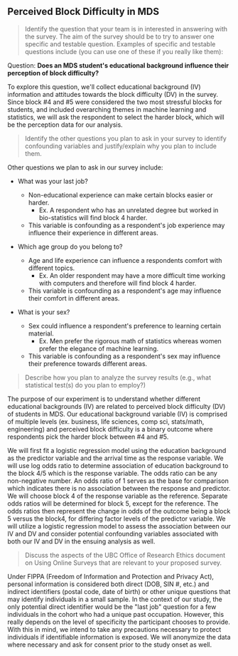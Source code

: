 ## Perceived Block Difficulty in MDS

> Identify the question that your team is in interested in answering with the survey. The aim of the survey should be to try to answer one specific and testable question. Examples of specific and testable questions include (you can use one of these if you really like them):


Question: **Does an MDS student's educational background influence their perception of block difficulty?**

To explore this question, we'll collect educational background (IV) information and attitudes towards the block difficulty (DV) in the survey. Since block #4 and #5 were considered the two most stressful blocks for students, and included overarching themes in machine learning and statistics, we will ask the respondent to select the harder block, which will be the perception data for our analysis.

> Identify the other questions you plan to ask in your survey to identify confounding variables and justify/explain why you plan to include them.

Other questions we plan to ask in our survey include:

  - What was your last job?
    - Non-educational experience can make certain blocks easier or harder.
      - Ex. A respondent who has an unrelated degree but worked in bio-statistics will find block 4 harder.
    - This variable is confounding as a respondent's job experience may influence their experience in different areas. 
    
  - Which age group do you belong to?
    - Age and life experience can influence a respondents comfort with different topics.
      - Ex. An older respondent may have a more difficult time working with computers and therefore will find block 4 harder.
    - This variable is confounding as a respondent's age may influence their comfort in different areas. 
    
  - What is your sex?
    - Sex could influence a respondent's preference to learning certain material.
      - Ex. Men prefer the rigorous math of statistics whereas women prefer the elegance of machine learning.
    - This variable is confounding as a respondent's sex may influence their preference towards different areas.

> Describe how you plan to analyze the survey results (e.g., what statistical test(s) do you plan to employ?)

The purpose of our experiment is to understand whether different educational backgrounds (IV) are related to perceived block difficulty (DV) of students in MDS. Our educational background variable (IV) is comprised of multiple levels (ex. business, life sciences, comp sci, stats/math, engineering) and perceived block difficulty is a binary outcome where respondents pick the harder block between #4 and #5.

We will first fit a logistic regression model using the education background as the predictor variable and the arrival time as the response variable. We will use log odds ratio to determine association of education background to the block 4/5 which is the response variable.  The odds ratio can be any non-negative number. An odds ratio of 1 serves as the base for comparison which indicates there is no association between the response and predictor. We will choose block 4 of the response variable as the reference. Separate odds ratios will be determined for block 5, except for the reference. The odds ratios then represent the change in odds of the outcome being a block 5 versus the block4, for differing factor levels of the predictor variable.
We will utilize a logistic regression model to assess the association between our IV and DV and consider potential confounding variables associated with both our IV and DV in the ensuing analysis as well.

> Discuss the aspects of the UBC Office of Research Ethics document on Using Online Surveys that are relevant to your proposed survey.

Under FIPPA (Freedom of Information and Protection and Privacy Act), personal information is considered both direct (DOB, SIN #, etc.) and indirect identifiers (postal code, date of birth) or other unique questions that may identify individuals in a small sample. In the context of our study, the only potential direct identifier would be the "last job" question for a few individuals in the cohort who had a unique past occupation. However, this really depends on the level of specificity the participant chooses to provide. With this in mind, we intend to take any precautions necessary to protect individuals if identifiable information is exposed. We will anonymize the data where necessary and ask for consent prior to the study onset as well.

